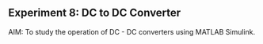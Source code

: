 ## Experiment 8: DC to DC Converter

AIM: To study the operation of DC - DC converters using MATLAB Simulink.
